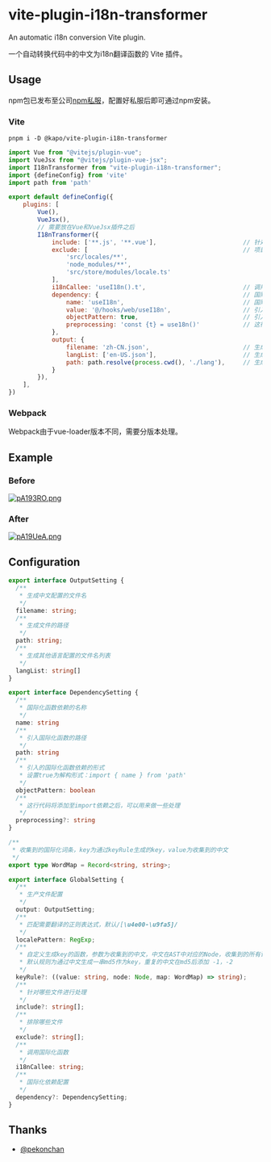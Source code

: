 # vite-plugin-i18n-transformer

An automatic i18n conversion Vite plugin.

一个自动转换代码中的中文为i18n翻译函数的 Vite 插件。

## Usage

npm包已发布至公司[npm私服](https://packages.aliyun.com/npm/npm-registry/guide)，配置好私服后即可通过npm安装。

### Vite

```shell
pnpm i -D @kapo/vite-plugin-i18n-transformer
```

```js
import Vue from "@vitejs/plugin-vue";
import VueJsx from "@vitejs/plugin-vue-jsx";
import I18nTransformer from "vite-plugin-i18n-transformer";
import {defineConfig} from 'vite'
import path from 'path'

export default defineConfig({
    plugins: [
        Vue(),
        VueJsx(),
        // 需要放在Vue和VueJsx插件之后
        I18nTransformer({
            include: ['**.js', '**.vue'],                        // 针对什么文件进行国际化
            exclude: [                                           // 项目内不需要国际化的文件或文件夹
                'src/locales/**',
                'node_modules/**',
                'src/store/modules/locale.ts'
            ],
            i18nCallee: 'useI18n().t',                           // 调用国际化函数
            dependency: {                                        // 国际化函数依赖引入配置
                name: 'useI18n',                                 // 国际化函数依赖的名称
                value: '@/hooks/web/useI18n',                    // 引入国际化函数的路径
                objectPattern: true,                             // 引入的国际化函数依赖的形式。true为解构形式：import { name } from 'xxx'
                preprocessing: 'const {t} = use18n()'            // 这行代码将添加至import依赖之后，可以用来做一些处理
            },
            output: {
                filename: 'zh-CN.json',                          // 生成中文配置的文件名
                langList: ['en-US.json'],                        // 生成其他语言配置的文件名列表
                path: path.resolve(process.cwd(), './lang'),     // 生成文件的路径
            }
        }),
    ],
})
```

### Webpack

Webpack由于vue-loader版本不同，需要分版本处理。

## Example

### Before

[![pA193RO.png](https://s21.ax1x.com/2024/09/28/pA193RO.png)](https://imgse.com/i/pA193RO)

### After

[![pA19UeA.png](https://s21.ax1x.com/2024/09/28/pA19UeA.png)](https://imgse.com/i/pA19UeA)

## Configuration

```ts
export interface OutputSetting {
  /**
   * 生成中文配置的文件名
   */
  filename: string;
  /**
   * 生成文件的路径
   */
  path: string;
  /**
   * 生成其他语言配置的文件名列表
   */
  langList: string[]
}

export interface DependencySetting {
  /**
   * 国际化函数依赖的名称
   */
  name: string
  /**
   * 引入国际化函数的路径
   */
  path: string
  /**
   * 引入的国际化函数依赖的形式
   * 设置true为解构形式：import { name } from 'path'
   */
  objectPattern: boolean
  /**
   * 这行代码将添加至import依赖之后，可以用来做一些处理
   */
  preprocessing?: string
}

/**
 * 收集到的国际化词条，key为通过keyRule生成的key，value为收集到的中文
 */
export type WordMap = Record<string, string>;

export interface GlobalSetting {
  /**
   * 生产文件配置
   */
  output: OutputSetting;
  /**
   * 匹配需要翻译的正则表达式，默认/[\u4e00-\u9fa5]/
   */
  localePattern: RegExp;
  /**
   * 自定义生成key的函数，参数为收集到的中文，中文在AST中对应的Node，收集到的所有词条配置
   * 默认规则为通过中文生成一串md5作为key，重复的中文在md5后添加 -1，-2
   */
  keyRule?: ((value: string, node: Node, map: WordMap) => string);
  /**
   * 针对哪些文件进行处理
   */
  include?: string[];
  /**
   * 排除哪些文件
   */
  exclude?: string[];
  /**
   * 调用国际化函数
   */
  i18nCallee: string;
  /**
   * 国际化依赖配置
   */
  dependency?: DependencySetting;
}
```

## Thanks

- [@pekonchan](https://github.com/pekonchan/rollup-plugin-i18n-auto)
